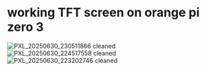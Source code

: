 # working TFT screen on orange pi zero 3
![PXL_20250630_230511866 cleaned](https://github.com/user-attachments/assets/757f8d72-29cc-4b3d-9eb4-3b67b14bb862)
![PXL_20250630_224517558 cleaned](https://github.com/user-attachments/assets/8698a5dc-fa45-43a2-94a8-c8f6a783c412)
![PXL_20250630_223202746 cleaned](https://github.com/user-attachments/assets/50000eaf-efdb-409c-a050-564f0f292337)
